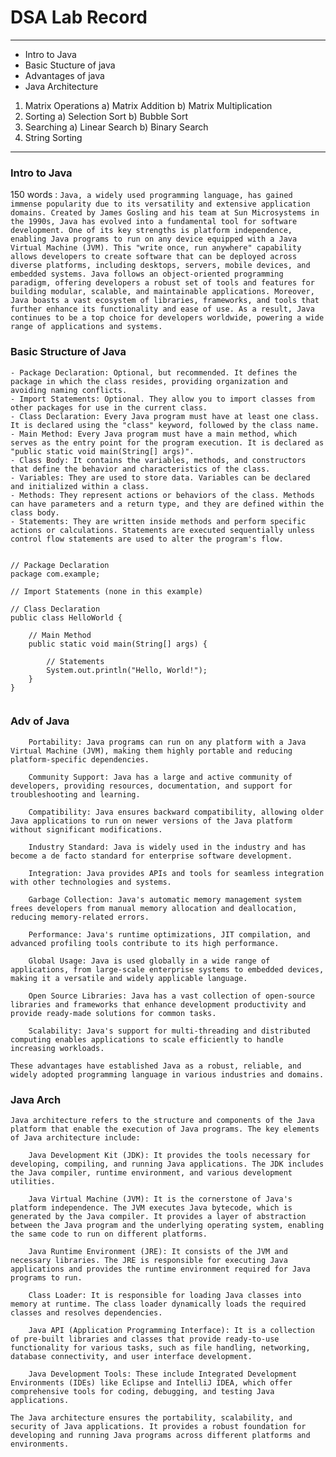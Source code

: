 # DSA Lab Record
----------------


- Intro to Java
- Basic Stucture of java
- Advantages of java
- Java Architecture
1) Matrix Operations
  a) Matrix Addition
  b) Matrix Multiplication
2) Sorting
   a) Selection Sort
   b) Bubble Sort
3) Searching
   a) Linear Search
   b) Binary Search
4) String Sorting
   


----------------
### Intro to Java


150 words : ``` Java, a widely used programming language, has gained immense popularity due to its versatility and extensive application domains. Created by James Gosling and his team at Sun Microsystems in the 1990s, Java has evolved into a fundamental tool for software development. One of its key strengths is platform independence, enabling Java programs to run on any device equipped with a Java Virtual Machine (JVM). This "write once, run anywhere" capability allows developers to create software that can be deployed across diverse platforms, including desktops, servers, mobile devices, and embedded systems. Java follows an object-oriented programming paradigm, offering developers a robust set of tools and features for building modular, scalable, and maintainable applications. Moreover, Java boasts a vast ecosystem of libraries, frameworks, and tools that further enhance its functionality and ease of use. As a result, Java continues to be a top choice for developers worldwide, powering a wide range of applications and systems. ```

### Basic Structure of Java

```
- Package Declaration: Optional, but recommended. It defines the package in which the class resides, providing organization and avoiding naming conflicts.
- Import Statements: Optional. They allow you to import classes from other packages for use in the current class.
- Class Declaration: Every Java program must have at least one class. It is declared using the "class" keyword, followed by the class name.
- Main Method: Every Java program must have a main method, which serves as the entry point for the program execution. It is declared as "public static void main(String[] args)".
- Class Body: It contains the variables, methods, and constructors that define the behavior and characteristics of the class.
- Variables: They are used to store data. Variables can be declared and initialized within a class.
- Methods: They represent actions or behaviors of the class. Methods can have parameters and a return type, and they are defined within the class body.
- Statements: They are written inside methods and perform specific actions or calculations. Statements are executed sequentially unless control flow statements are used to alter the program's flow.


// Package Declaration
package com.example;

// Import Statements (none in this example)

// Class Declaration
public class HelloWorld {

    // Main Method
    public static void main(String[] args) {
        
        // Statements
        System.out.println("Hello, World!");
    }
}


```


### Adv of Java

```
    Portability: Java programs can run on any platform with a Java Virtual Machine (JVM), making them highly portable and reducing platform-specific dependencies.

    Community Support: Java has a large and active community of developers, providing resources, documentation, and support for troubleshooting and learning.

    Compatibility: Java ensures backward compatibility, allowing older Java applications to run on newer versions of the Java platform without significant modifications.

    Industry Standard: Java is widely used in the industry and has become a de facto standard for enterprise software development.

    Integration: Java provides APIs and tools for seamless integration with other technologies and systems.

    Garbage Collection: Java's automatic memory management system frees developers from manual memory allocation and deallocation, reducing memory-related errors.

    Performance: Java's runtime optimizations, JIT compilation, and advanced profiling tools contribute to its high performance.

    Global Usage: Java is used globally in a wide range of applications, from large-scale enterprise systems to embedded devices, making it a versatile and widely applicable language.

    Open Source Libraries: Java has a vast collection of open-source libraries and frameworks that enhance development productivity and provide ready-made solutions for common tasks.

    Scalability: Java's support for multi-threading and distributed computing enables applications to scale efficiently to handle increasing workloads.

These advantages have established Java as a robust, reliable, and widely adopted programming language in various industries and domains.

```

### Java Arch

```
Java architecture refers to the structure and components of the Java platform that enable the execution of Java programs. The key elements of Java architecture include:

    Java Development Kit (JDK): It provides the tools necessary for developing, compiling, and running Java applications. The JDK includes the Java compiler, runtime environment, and various development utilities.

    Java Virtual Machine (JVM): It is the cornerstone of Java's platform independence. The JVM executes Java bytecode, which is generated by the Java compiler. It provides a layer of abstraction between the Java program and the underlying operating system, enabling the same code to run on different platforms.

    Java Runtime Environment (JRE): It consists of the JVM and necessary libraries. The JRE is responsible for executing Java applications and provides the runtime environment required for Java programs to run.

    Class Loader: It is responsible for loading Java classes into memory at runtime. The class loader dynamically loads the required classes and resolves dependencies.

    Java API (Application Programming Interface): It is a collection of pre-built libraries and classes that provide ready-to-use functionality for various tasks, such as file handling, networking, database connectivity, and user interface development.

    Java Development Tools: These include Integrated Development Environments (IDEs) like Eclipse and IntelliJ IDEA, which offer comprehensive tools for coding, debugging, and testing Java applications.

The Java architecture ensures the portability, scalability, and security of Java applications. It provides a robust foundation for developing and running Java programs across different platforms and environments.

```